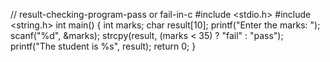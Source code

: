 // result-checking-program-pass or fail-in-c
#include <stdio.h>
#include <string.h>
int main() {
    int marks;
    char result[10]; 
    printf("Enter the marks: ");
    scanf("%d", &marks);
    strcpy(result, (marks < 35) ? "fail" : "pass");
    printf("The student is %s", result);
    return 0;
}
